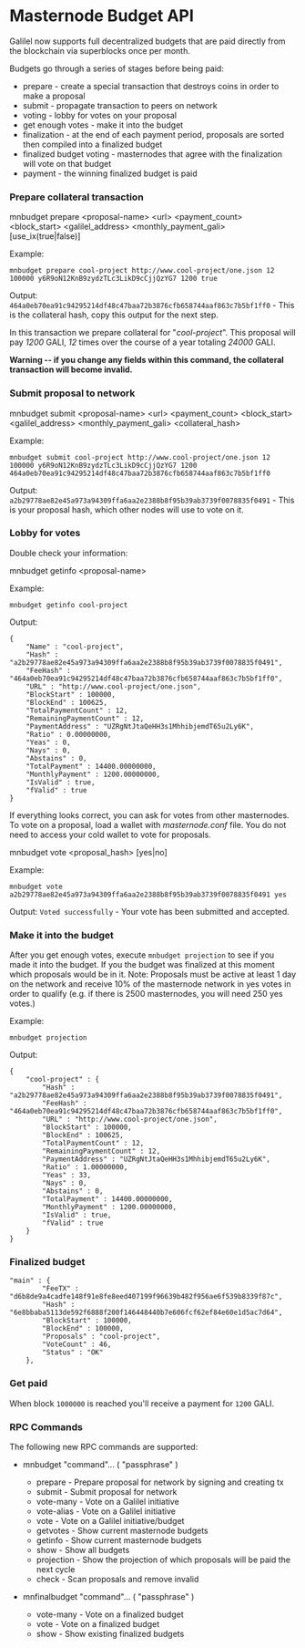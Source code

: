 # Masternode Budget API

Galilel now supports full decentralized budgets that are paid directly from the
blockchain via superblocks once per month.

Budgets go through a series of stages before being paid:

* prepare - create a special transaction that destroys coins in order to make a
  proposal
* submit - propagate transaction to peers on network
* voting - lobby for votes on your proposal
* get enough votes - make it into the budget
* finalization - at the end of each payment period, proposals are sorted then
  compiled into a finalized budget
* finalized budget voting - masternodes that agree with the finalization will
  vote on that budget
* payment - the winning finalized budget is paid

### Prepare collateral transaction

mnbudget prepare \<proposal-name\> \<url\> \<payment_count\> \<block_start\> \<galilel_address\> \<monthly_payment_gali\> [use_ix(true|false)]

Example:

```
mnbudget prepare cool-project http://www.cool-project/one.json 12 100000 y6R9oN12KnB9zydzTLc3LikD9cCjjQzYG7 1200 true
```

Output: `464a0eb70ea91c94295214df48c47baa72b3876cfb658744aaf863c7b5bf1ff0` -
This is the collateral hash, copy this output for the next step.

In this transaction we prepare collateral for "_cool-project_". This proposal
will pay _1200_ GALI, _12_ times over the course of a year totaling _24000_
GALI.

**Warning -- if you change any fields within this command, the collateral
transaction will become invalid.**

### Submit proposal to network

mnbudget submit \<proposal-name\> \<url\> \<payment_count\> \<block_start\> \<galilel_address\> \<monthly_payment_gali\> \<collateral_hash\>

Example:

```
mnbudget submit cool-project http://www.cool-project/one.json 12 100000 y6R9oN12KnB9zydzTLc3LikD9cCjjQzYG7 1200 464a0eb70ea91c94295214df48c47baa72b3876cfb658744aaf863c7b5bf1ff0
```

Output: `a2b29778ae82e45a973a94309ffa6aa2e2388b8f95b39ab3739f0078835f0491` -
This is your proposal hash, which other nodes will use to vote on it.

### Lobby for votes

Double check your information:

mnbudget getinfo \<proposal-name\>

Example:

```
mnbudget getinfo cool-project
```

Output:

```
{
    "Name" : "cool-project",
    "Hash" : "a2b29778ae82e45a973a94309ffa6aa2e2388b8f95b39ab3739f0078835f0491",
    "FeeHash" : "464a0eb70ea91c94295214df48c47baa72b3876cfb658744aaf863c7b5bf1ff0",
    "URL" : "http://www.cool-project/one.json",
    "BlockStart" : 100000,
    "BlockEnd" : 100625,
    "TotalPaymentCount" : 12,
    "RemainingPaymentCount" : 12,
    "PaymentAddress" : "UZRgNtJtaQeHH3s1MhhibjemdT65u2Ly6K",
    "Ratio" : 0.00000000,
    "Yeas" : 0,
    "Nays" : 0,
    "Abstains" : 0,
    "TotalPayment" : 14400.00000000,
    "MonthlyPayment" : 1200.00000000,
    "IsValid" : true,
    "fValid" : true
}
```

If everything looks correct, you can ask for votes from other masternodes. To
vote on a proposal, load a wallet with _masternode.conf_ file. You do not need
to access your cold wallet to vote for proposals.

mnbudget vote \<proposal_hash\> [yes|no]

Example:

```
mnbudget vote a2b29778ae82e45a973a94309ffa6aa2e2388b8f95b39ab3739f0078835f0491 yes
```

Output: `Voted successfully` - Your vote has been submitted and accepted.

### Make it into the budget

After you get enough votes, execute `mnbudget projection` to see if you made it
into the budget. If you the budget was finalized at this moment which proposals
would be in it. Note: Proposals must be active at least 1 day on the network
and receive 10% of the masternode network in yes votes in order to qualify
(e.g. if there is 2500 masternodes, you will need 250 yes votes.)

Example:

```
mnbudget projection
```

Output:

```
{
    "cool-project" : {
	    "Hash" : "a2b29778ae82e45a973a94309ffa6aa2e2388b8f95b39ab3739f0078835f0491",
	    "FeeHash" : "464a0eb70ea91c94295214df48c47baa72b3876cfb658744aaf863c7b5bf1ff0",
	    "URL" : "http://www.cool-project/one.json",
	    "BlockStart" : 100000,
	    "BlockEnd" : 100625,
	    "TotalPaymentCount" : 12,
	    "RemainingPaymentCount" : 12,
	    "PaymentAddress" : "UZRgNtJtaQeHH3s1MhhibjemdT65u2Ly6K",
	    "Ratio" : 1.00000000,
	    "Yeas" : 33,
	    "Nays" : 0,
	    "Abstains" : 0,
	    "TotalPayment" : 14400.00000000,
	    "MonthlyPayment" : 1200.00000000,
	    "IsValid" : true,
	    "fValid" : true
	}
}
```

### Finalized budget

```
"main" : {
        "FeeTX" : "d6b8de9a4cadfe148f91e8fe8eed407199f96639b482f956ae6f539b8339f87c",
        "Hash" : "6e8bbaba5113de592f6888f200f146448440b7e606fcf62ef84e60e1d5ac7d64",
        "BlockStart" : 100000,
        "BlockEnd" : 100000,
        "Proposals" : "cool-project",
        "VoteCount" : 46,
        "Status" : "OK"
    },
```

### Get paid

When block `1000000` is reached you'll receive a payment for `1200` GALI.

### RPC Commands

The following new RPC commands are supported:

* mnbudget "command"... ( "passphrase" )
  * prepare     - Prepare proposal for network by signing and creating tx
  * submit      - Submit proposal for network
  * vote-many   - Vote on a Galilel initiative
  * vote-alias  - Vote on a Galilel initiative
  * vote        - Vote on a Galilel initiative/budget
  * getvotes    - Show current masternode budgets
  * getinfo     - Show current masternode budgets
  * show        - Show all budgets
  * projection  - Show the projection of which proposals will be paid the next cycle
  * check       - Scan proposals and remove invalid

* mnfinalbudget "command"... ( "passphrase" )
  * vote-many   - Vote on a finalized budget
  * vote        - Vote on a finalized budget
  * show        - Show existing finalized budgets
